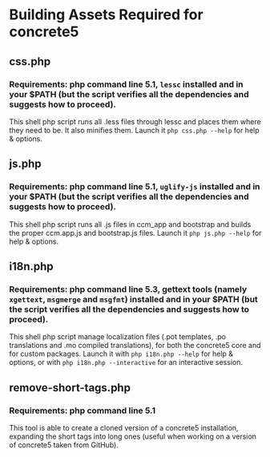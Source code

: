 # Building Assets Required for concrete5

## css.php
### Requirements: php command line 5.1, `lessc` installed and in your $PATH (but the script verifies all the dependencies and suggests how to proceed).
This shell php script runs all .less files through lessc and places them where they need to be. It also minifies them.
Launch it `php css.php --help` for help & options.


## js.php
### Requirements: php command line 5.1, `uglify-js` installed and in your $PATH (but the script verifies all the dependencies and suggests how to proceed).
This shell php script runs all .js files in ccm_app and bootstrap and builds the proper ccm.app.js and bootstrap.js files.
Launch it `php js.php --help` for help & options.

## i18n.php
### Requirements: php command line 5.3, gettext tools (namely `xgettext`, `msgmerge` and `msgfmt`) installed and in your $PATH (but the script verifies all the dependencies and suggests how to proceed).
This shell php script manage localization files (.pot templates, .po translations and .mo compiled translations), for both the concrete5 core and for custom packages.
Launch it with `php i18n.php --help` for help & options, or with `php i18n.php --interactive` for an interactive session.

## remove-short-tags.php
### Requirements: php command line 5.1
This tool is able to create a cloned version of a concrete5 installation, expanding the short tags into long ones (useful when working on a version of concrete5 taken from GitHub).
